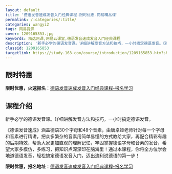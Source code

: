 ```yaml
---
layout: default
title: '德语发音速成发音入门经典课程-限时优惠-网易精品课'
permalink: /:categories/:title/
categories: wangyi2
tags: 网易提供
cover: 1209165853.jpg
keywords: 精选网课,网易云课堂,德语发音速成发音入门经典课程
description: '新手必学的德语发音课。详细讲解发音方法和技巧，一小时搞定德语发音。《德语发音速成》涵盖德语30个字母和48个音素，由唐卓'
classid: 1209165853
targetlink: https://study.163.com/course/introduction/1209165853.htm?share=1&shareId=1025206652&utm_campaign=share&utm_medium=iphoneShare&utm_source=&utm_u=1025206652
---
```


## 限时特惠

**限时优惠，火速报名**：[德语发音速成发音入门经典课程-报名学习](https://study.163.com/course/introduction/1209165853.htm?share=1&shareId=1025206652&utm_campaign=share&utm_medium=iphoneShare&utm_source=&utm_u=1025206652)

## 课程介绍

新手必学的德语发音课。详细讲解发音方法和技巧，一小时搞定德语发音。



《德语发音速成》涵盖德语30个字母和48个音素，由唐卓娅老师针对每一个字母和音素进行精讲，把众多繁杂的音素用简单易懂的方式教给大家，再配合精彩有趣的后期特效，帮助大家更加直观的理解记忆，牢固掌握德语字母和音素的发音，希望大家多模仿，多练习，把知识点深深印在脑海里！通过本课程，你将全方位学会地道德语发音，轻松搞定德语发音入门，迈出流利说德语的第一步！

**限时优惠，报名地址**：[德语发音速成发音入门经典课程-报名学习](https://study.163.com/course/introduction/1209165853.htm?share=1&shareId=1025206652&utm_campaign=share&utm_medium=iphoneShare&utm_source=&utm_u=1025206652)

